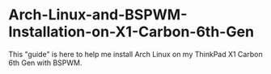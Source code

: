 # Arch-Linux-and-BSPWM-Installation-on-X1-Carbon-6th-Gen
This "guide" is here to help me install Arch Linux on my ThinkPad X1 Carbon 6th Gen with BSPWM.
